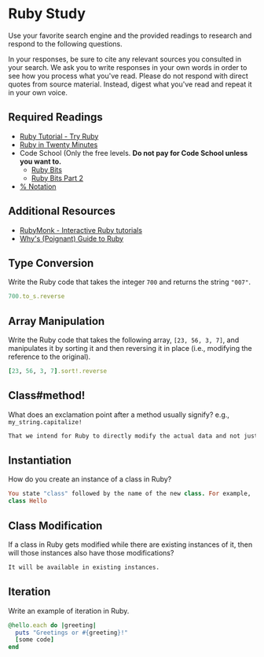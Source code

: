 # Ruby Study

Use your favorite search engine and the provided readings to research and
respond to the following questions.

In your responses, be sure to cite any relevant sources you consulted in your
search. We ask you to write responses in your own words in order to see how you
process what you've read. Please do not respond with direct quotes from source
material. Instead, digest what you've read and repeat it in your own voice.

## Required Readings

-   [Ruby Tutorial - Try Ruby](http://tryruby.org/)
-   [Ruby in Twenty Minutes](https://www.ruby-lang.org/en/documentation/quickstart/)
-   Code School (Only the free levels. **Do not pay for Code School unless you want to.**
    -   [Ruby Bits](https://www.codeschool.com/courses/ruby-bits)
    -   [Ruby Bits Part 2](https://www.codeschool.com/courses/ruby-bits-part-2)
-   [% Notation](https://en.wikibooks.org/wiki/Ruby_Programming/Syntax/Literals#The_.25_Notation)

## Additional Resources

-   [RubyMonk - Interactive Ruby tutorials](https://rubymonk.com/)
-   [Why's (Poignant) Guide to Ruby](http://poignant.guide/)

## Type Conversion

Write the Ruby code that takes the integer `700` and returns the string `"007"`.

```ruby
700.to_s.reverse

```

## Array Manipulation

Write the Ruby code that takes the following array, `[23, 56, 3, 7]`, and
manipulates it by sorting it and then reversing it in place (i.e., modifying the
reference to the original).

```ruby
[23, 56, 3, 7].sort!.reverse
```

## Class#method!

What does an exclamation point after a method usually signify?  e.g.,
`my_string.capitalize!`

```md
That we intend for Ruby to directly modify the actual data and not just make a copy of a modified version of it.
```

## Instantiation
How do you create an instance of a class in Ruby?

```ruby
You state "class" followed by the name of the new class. For example,
class Hello
```

## Class Modification

If a class in Ruby gets modified while there are existing instances of it, then
will those instances also have those modifications?

```md
It will be available in existing instances.
```

## Iteration

Write an example of iteration in Ruby.

```ruby
@hello.each do |greeting|
  puts "Greetings or #{greeting}!"
  [some code]
end
```
